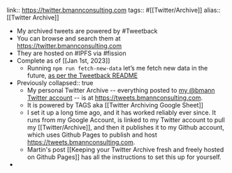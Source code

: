 link:: https://twitter.bmannconsulting.com
tags:: #[[Twitter/Archive]]
alias:: [[Twitter Archive]]

- My archived tweets are powered by #Tweetback
- You can browse and search them at https://twitter.bmannconsulting.com
- They are hosted on #IPFS via #fission
- Complete as of [[Jan 1st, 2023]]
	- Running `npm run fetch-new-data` let’s me fetch new data in the future, [as per the Tweetback README](https://github.com/tweetback/tweetback#fetch-additional-tweets-from-the-api-optional)
- Previously
  collapsed:: true
	- My personal Twitter Archive -- everything posted to [my @bmann Twitter account](https://twitter.com/bmann) -- is at <https://tweets.bmannconsulting.com>.
	- It is powered by TAGS aka [[Twitter Archiving Google Sheet]]
	- I set it up a long time ago, and it has worked reliably ever since. It runs from my Google Account, is linked to my Twitter account to pull my [[Twitter/Archive]], and then it publishes it to my Github account, which uses Github Pages to publish and host <https://tweets.bmannconsulting.com>.
	- Martin's post [[Keeping your Twitter Archive fresh and freely hosted on Github Pages]] has all the instructions to set this up for yourself.
-